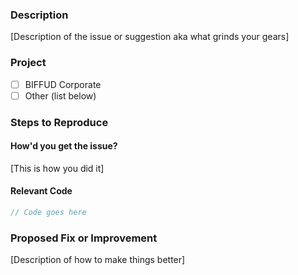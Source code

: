 
### Description
[Description of the issue or suggestion aka what grinds your gears]

### Project
- [ ] BIFFUD Corporate
- [ ] Other (list below)

### Steps to Reproduce
#### How'd you get the issue?
[This is how you did it]
#### Relevant Code
```js
// Code goes here
```
### Proposed Fix or Improvement
[Description of how to make things better]
